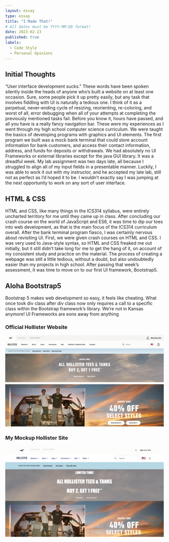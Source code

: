 ```yaml
---
layout: essay
type: essay
title: "I Made That!"
# All dates must be YYYY-MM-DD format!
date: 2023-02-23
published: true
labels:
  - Code Style
  - Personal Opinions
---
```


## Initial Thoughts

“User interface development sucks.” These words have been spoken silently inside the heads of anyone who’s built a website on at least one occasion. Sure, some people pick it up pretty easily, but any task that involves fiddling with UI is naturally a tedious one. I think of it as a perpetual, never-ending cycle of resizing, reorienting, re-coloring, and worst of all, error debugging when all of your attempts at completing the previously mentioned tasks fail. Before you know it, hours have passed, and all you have is a really fancy navigation bar. These were my experiences as I went through my high school computer science curriculum. We were taught the basics of developing programs with graphics and UI elements. The first program we built was a mock bank terminal that could store account information for bank customers, and access their contact information, address, and funds for deposits or withdrawals. We had absolutely no UI Frameworks or external libraries except for the java GUI library. It was a dreadful week. My lab assignment was two days late, all because I struggled to align all of my input fields in a presentable manner. Luckily, I was able to work it out with my instructor, and he accepted my late lab, still not as perfect as I’d hoped it to be. I wouldn’t exactly say I was jumping at the next opportunity to work on any sort of user interface.

## HTML & CSS

HTML and CSS, like many things in the ICS314 syllabus, were entirely uncharted territory for me until they came up in class. After concluding our crash course on the world of JavaScript and ES6, it was time to dip our toes into web development, as that is the main focus of the ICS314 curriculum overall. After the bank terminal program fiasco, I was certainly nervous about revisiting UI. First, we were given crash courses on HTML and CSS. I was very used to Java-style syntax, so HTML and CSS freaked me out initially, but it still didn’t take long for me to get the hang of it, on account of my consistent study and practice on the material. The process of creating a webpage was still a little tedious, without a doubt, but also undoubtedly easier than my projects in high school. After passing that week’s assessment, it was time to move on to our first UI framework, Bootstrap5.

## Aloha Bootstrap5

Bootstrap 5 makes web development so easy, it feels like cheating. What once took div class after div class now only requires a call to a specific class within the Bootstrap framework’s library. We’re not in Kansas anymore! UI Frameworks are eons away from anything

<div class="text-center p-4">
  <h3>Official Hollister Website</h3>
  <img width="620px" 
       src="../img/iMadeThat/hsite.png"
       class="img-thumbnail" >
  <h3>My Mockup Hollister Site</h3>
  <img width="620px" 
       src="../img/iMadeThat/hsitemock.png"
       class="img-thumbnail" >
</div>
